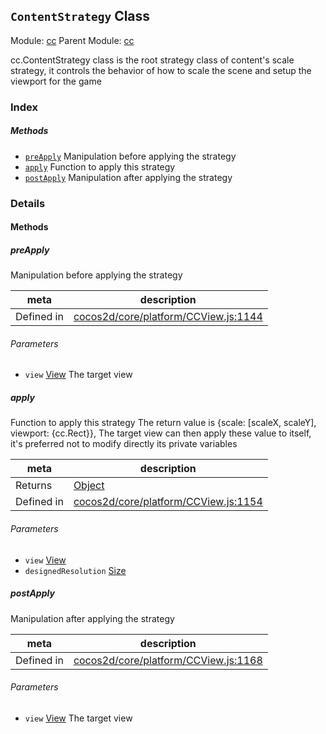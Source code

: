 ## `ContentStrategy` Class



Module: [cc](../modules/cc.md)
Parent Module: [cc](../modules/cc.md)


<p>cc.ContentStrategy class is the root strategy class of content's scale strategy,
it controls the behavior of how to scale the scene and setup the viewport for the game</p>



### Index



##### Methods

  - [`preApply`](#preapply) Manipulation before applying the strategy
  - [`apply`](#apply) Function to apply this strategy
  - [`postApply`](#postapply) Manipulation after applying the strategy



### Details




<!-- Method Block -->
#### Methods


##### preApply

Manipulation before applying the strategy

| meta | description |
|------|-------------|
| Defined in | [cocos2d/core/platform/CCView.js:1144](https://github.com/cocos-creator/engine/blob/e361a2e93351aacda485d2038abd4eba2998a298/cocos2d/core/platform/CCView.js#L1144) |

###### Parameters
- `view` <a href="../classes/View.html" class="crosslink">View</a> The target view


##### apply

Function to apply this strategy
The return value is {scale: [scaleX, scaleY], viewport: {cc.Rect}},
The target view can then apply these value to itself, it's preferred not to modify directly its private variables

| meta | description |
|------|-------------|
| Returns | <a href="https://developer.mozilla.org/en/JavaScript/Reference/Global_Objects/Object" class="crosslink external" target="_blank">Object</a> 
| Defined in | [cocos2d/core/platform/CCView.js:1154](https://github.com/cocos-creator/engine/blob/e361a2e93351aacda485d2038abd4eba2998a298/cocos2d/core/platform/CCView.js#L1154) |

###### Parameters
- `view` <a href="../classes/View.html" class="crosslink">View</a> 
- `designedResolution` <a href="../classes/Size.html" class="crosslink">Size</a> 


##### postApply

Manipulation after applying the strategy

| meta | description |
|------|-------------|
| Defined in | [cocos2d/core/platform/CCView.js:1168](https://github.com/cocos-creator/engine/blob/e361a2e93351aacda485d2038abd4eba2998a298/cocos2d/core/platform/CCView.js#L1168) |

###### Parameters
- `view` <a href="../classes/View.html" class="crosslink">View</a> The target view



